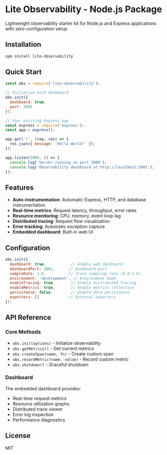 # Lite Observability - Node.js Package

Lightweight observability starter kit for Node.js and Express applications with zero-configuration setup.

## Installation

```bash
npm install lite-observability
```

## Quick Start

```javascript
const obs = require('lite-observability');

// Initialize with dashboard
obs.init({ 
  dashboard: true,
  port: 3001 
});

// Your existing Express app
const express = require('express');
const app = express();

app.get('/', (req, res) => {
  res.json({ message: 'Hello World!' });
});

app.listen(3000, () => {
  console.log('Server running on port 3000');
  console.log('Observability dashboard at http://localhost:3001');
});
```

## Features

- **Auto-instrumentation**: Automatic Express, HTTP, and database instrumentation
- **Real-time metrics**: Request latency, throughput, error rates
- **Resource monitoring**: CPU, memory, event loop lag
- **Distributed tracing**: Request flow visualization
- **Error tracking**: Automatic exception capture
- **Embedded dashboard**: Built-in web UI

## Configuration

```javascript
obs.init({
  dashboard: true,           // Enable web dashboard
  dashboardPort: 3001,      // Dashboard port
  sampleRate: 1.0,          // Trace sampling rate (0.0-1.0)
  environment: 'development', // Environment mode
  enableTracing: true,       // Enable distributed tracing
  enableMetrics: true,       // Enable metrics collection
  persistence: false,        // Enable data persistence
  exporters: []             // External exporters
});
```

## API Reference

### Core Methods

- `obs.init(options)` - Initialize observability
- `obs.getMetrics()` - Get current metrics
- `obs.createSpan(name, fn)` - Create custom span
- `obs.recordMetric(name, value)` - Record custom metric
- `obs.shutdown()` - Graceful shutdown

### Dashboard

The embedded dashboard provides:
- Real-time request metrics
- Resource utilization graphs
- Distributed trace viewer
- Error log inspection
- Performance diagnostics

## License

MIT